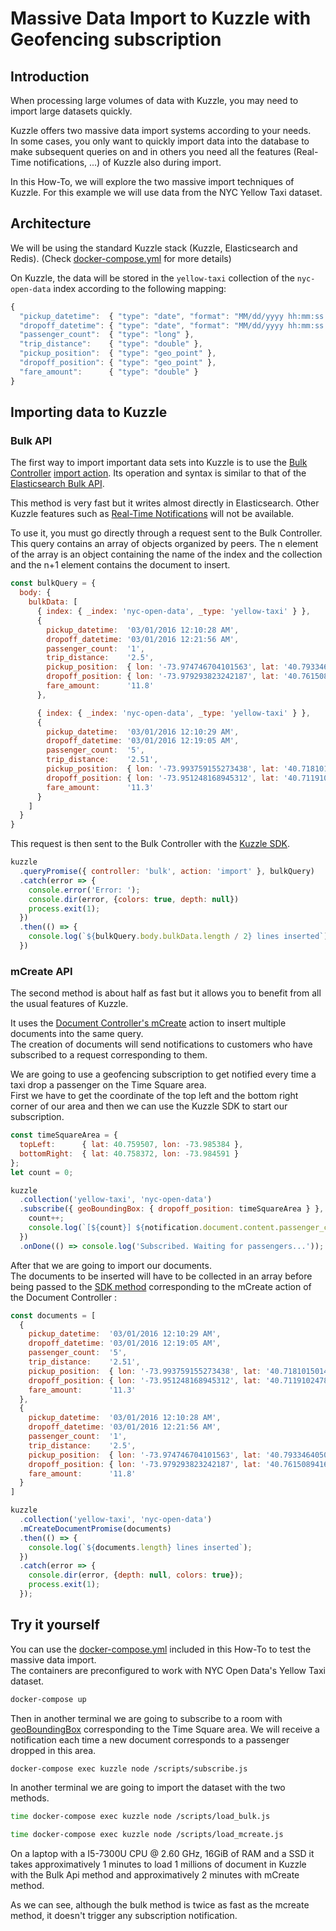 # Massive Data Import to Kuzzle with Geofencing subscription

## Introduction

When processing large volumes of data with Kuzzle, you may need to import large datasets quickly.  

Kuzzle offers two massive data import systems according to your needs.  
In some cases, you only want to quickly import data into the database to make subsequent queries on and in others you need all the features (Real-Time notifications, ...) of Kuzzle also during import.

In this How-To, we will explore the two massive import techniques of Kuzzle.
For this example we will use data from the NYC Yellow Taxi dataset.  

## Architecture

We will be using the standard Kuzzle stack (Kuzzle, Elasticsearch and Redis). (Check [docker-compose.yml](docker-compose.yml) for more details)

On Kuzzle, the data will be stored in the `yellow-taxi` collection of the `nyc-open-data` index according to the following mapping:

```js
{
  "pickup_datetime":  { "type": "date", "format": "MM/dd/yyyy hh:mm:ss a" },
  "dropoff_datetime": { "type": "date", "format": "MM/dd/yyyy hh:mm:ss a" },
  "passenger_count":  { "type": "long" },
  "trip_distance":    { "type": "double" },
  "pickup_position":  { "type": "geo_point" },
  "dropoff_position": { "type": "geo_point" },
  "fare_amount":      { "type": "double" }
}
```

## Importing data to Kuzzle

### Bulk API

The first way to import important data sets into Kuzzle is to use the [Bulk Controller](https://docs.kuzzle.io/api-documentation/controller-bulk/) [import action](https://docs.kuzzle.io/api-documentation/controller-bulk/import/).
Its operation and syntax is similar to that of the [Elasticsearch Bulk API](https://www.elastic.co/guide/en/elasticsearch/reference/5.5/docs-bulk.html).

This method is very fast but it writes almost directly in Elasticsearch. Other Kuzzle features such as [Real-Time Notifications](https://docs.kuzzle.io/guide/essentials/real-time/) will not be available.  

To use it, you must go directly through a request sent to the Bulk Controller.  
This query contains an array of objects organized by peers. The n element of the array is an object containing the name of the index and the collection and the n+1 element contains the document to insert.  

```js
const bulkQuery = {
  body: {
    bulkData: [
      { index: { _index: 'nyc-open-data', _type: 'yellow-taxi' } },
      {
        pickup_datetime:  '03/01/2016 12:10:28 AM',
        dropoff_datetime: '03/01/2016 12:21:56 AM',
        passenger_count:  '1',
        trip_distance:    '2.5',
        pickup_position:  { lon: '-73.974746704101563', lat: '40.793346405029297' },
        dropoff_position: { lon: '-73.979293823242187', lat: '40.761508941650391' },
        fare_amount:      '11.8'
      },

      { index: { _index: 'nyc-open-data', _type: 'yellow-taxi' } },
      {
        pickup_datetime:  '03/01/2016 12:10:29 AM',
        dropoff_datetime: '03/01/2016 12:19:05 AM',
        passenger_count:  '5',
        trip_distance:    '2.51',
        pickup_position:  { lon: '-73.993759155273438', lat: '40.718101501464844' },
        dropoff_position: { lon: '-73.951248168945312', lat: '40.711910247802734' },
        fare_amount:      '11.3'
      }
    ]
  }
}
```

This request is then sent to the Bulk Controller with the [Kuzzle SDK](https://docs.kuzzle.io/sdk-reference/kuzzle/query/).

```js
kuzzle
  .queryPromise({ controller: 'bulk', action: 'import' }, bulkQuery)
  .catch(error => {
    console.error('Error: ');
    console.dir(error, {colors: true, depth: null})
    process.exit(1);
  })
  .then(() => {
    console.log(`${bulkQuery.body.bulkData.length / 2} lines inserted`);
  })
```

### mCreate API

The second method is about half as fast but it allows you to benefit from all the usual features of Kuzzle.  

It uses the [Document Controller's mCreate](https://docs.kuzzle.io/api-documentation/controller-document/m-create/) action to insert multiple documents into the same query.  
The creation of documents will send notifications to customers who have subscribed to a request corresponding to them.  

We are going to use a geofencing subscription to get notified every time a taxi drop a passenger on the Time Square area.  
First we have to get the coordinate of the top left and the bottom right corner of our area and then we can use the Kuzzle SDK to start our subscription.  

```js
const timeSquareArea = {
  topLeft:      { lat: 40.759507, lon: -73.985384 },
  bottomRight:  { lat: 40.758372, lon: -73.984591 }
};
let count = 0;

kuzzle
  .collection('yellow-taxi', 'nyc-open-data')
  .subscribe({ geoBoundingBox: { dropoff_position: timeSquareArea } }, (err, notification) => {
    count++;
    console.log(`[${count}] ${notification.document.content.passenger_count} passengers just arrived, and paid ${notification.document.content.fare_amount}$`);
  })
  .onDone(() => console.log('Subscribed. Waiting for passengers...'));
```

After that we are going to import our documents.  
The documents to be inserted will have to be collected in an array before being passed to the [SDK method](https://docs.kuzzle.io/sdk-reference/collection/mcreate-document/) corresponding to the mCreate action of the Document Controller :

```js
const documents = [
  {
    pickup_datetime:  '03/01/2016 12:10:29 AM',
    dropoff_datetime: '03/01/2016 12:19:05 AM',
    passenger_count:  '5',
    trip_distance:    '2.51',
    pickup_position:  { lon: '-73.993759155273438', lat: '40.718101501464844' },
    dropoff_position: { lon: '-73.951248168945312', lat: '40.711910247802734' },
    fare_amount:      '11.3'
  },
  {
    pickup_datetime:  '03/01/2016 12:10:28 AM',
    dropoff_datetime: '03/01/2016 12:21:56 AM',
    passenger_count:  '1',
    trip_distance:    '2.5',
    pickup_position:  { lon: '-73.974746704101563', lat: '40.793346405029297' },
    dropoff_position: { lon: '-73.979293823242187', lat: '40.761508941650391' },
    fare_amount:      '11.8'
  }
]

kuzzle
  .collection('yellow-taxi', 'nyc-open-data')
  .mCreateDocumentPromise(documents)
  .then(() => {
    console.log(`${documents.length} lines inserted`);
  })
  .catch(error => {
    console.dir(error, {depth: null, colors: true});
    process.exit(1);
  });
```

## Try it yourself

You can use the [docker-compose.yml](docker-compose.yml) included in this How-To to test the massive data import.  
The containers are preconfigured to work with NYC Open Data's Yellow Taxi dataset.

```bash
docker-compose up
```

Then in another terminal we are going to subscribe to a room with [geoBoundingBox](https://docs.kuzzle.io/kuzzle-dsl/terms/geo-bounding-box/) corresponding to the Time Square area. We will receive a notification each time a new document corresponds to a passenger dropped in this area.  

```bash
docker-compose exec kuzzle node /scripts/subscribe.js
```

In another terminal we are going to import the dataset with the two methods.

```bash
time docker-compose exec kuzzle node /scripts/load_bulk.js

time docker-compose exec kuzzle node /scripts/load_mcreate.js
```

On a laptop with a I5-7300U CPU @ 2.60 GHz, 16GiB of RAM and a SSD it takes approximatively 1 minutes to load 1 millions of document in Kuzzle with the Bulk Api method and approximatively 2 minutes with mCreate method.  

As we can see, although the bulk method is twice as fast as the mcreate method, it doesn't trigger any subscription notification.  
